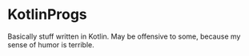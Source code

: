 # KotlinProgs
Basically stuff written in Kotlin. May be offensive to some, because my sense of humor is terrible.
